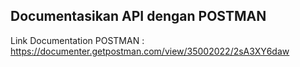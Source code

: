 ## Documentasikan API dengan POSTMAN

Link Documentation POSTMAN :
https://documenter.getpostman.com/view/35002022/2sA3XY6daw
